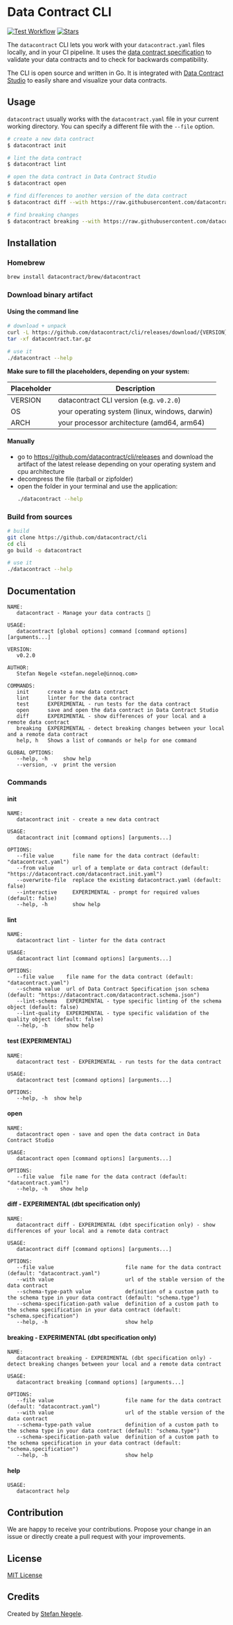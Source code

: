 # Data Contract CLI

<p>
  <a href="https://github.com/datacontract/cli/actions/workflows/ci.yaml?query=branch%3Amain">
    <img alt="Test Workflow" src="https://img.shields.io/github/actions/workflow/status/datacontract/cli/ci.yaml?branch=main"></a>
  <a href="https://img.shields.io/github/stars/datacontract/cli">
    <img alt="Stars" src="https://img.shields.io/github/stars/datacontract/cli" /></a>
  <!-- <a href="https://github.com/datacontract/cli/graphs/contributors">
    <img alt="Contributors" src="https://img.shields.io/github/contributors/datacontract/cli" /></a>
  <a href="https://github.com/datacontract/cli/releases">
    <img alt="Downloads" src="https://img.shields.io/github/downloads/datacontract/cli/total" /></a>
  <a href="https://github.com/datacontract/cli/releases">
    <img  alt="Downloads of latest" src="https://img.shields.io/github/downloads/datacontract/cli/latest/total" /></a> -->
</p>

The `datacontract` CLI lets you work with your `datacontract.yaml` files locally, and in your CI pipeline. It uses the [data contract specification](https://datacontract.com/) to validate your data contracts and to check for backwards compatibility.

The CLI is open source and written in Go. It is integrated with [Data Contract Studio](https://studio.datacontract.com/) to easily share and visualize your data contracts.

## Usage

`datacontract` usually works with the `datacontract.yaml` file in your current working directory. You can specify a different file with the `--file` option.

```bash
# create a new data contract
$ datacontract init

# lint the data contract
$ datacontract lint

# open the data contract in Data Contract Studio
$ datacontract open

# find differences to another version of the data contract
$ datacontract diff --with https://raw.githubusercontent.com/datacontract/cli-examples/main/datacontract.yaml

# find breaking changes
$ datacontract breaking --with https://raw.githubusercontent.com/datacontract/cli-examples/main/datacontract.yaml
```

## Installation

### Homebrew
```bash
brew install datacontract/brew/datacontract
```

### Download binary artifact

#### Using the command line

```bash
# download + unpack
curl -L https://github.com/datacontract/cli/releases/download/{VERSION}/datacontract-{VERSION}-{OS}-{ARCH}.tar.gz -o datacontract.tar.gz
tar -xf datacontract.tar.gz

# use it
./datacontract --help
```

**Make sure to fill the placeholders, depending on your system:**

| Placeholder | Description                                    |
|-------------|------------------------------------------------|
| VERSION     | datacontract CLI version (e.g. `v0.2.0`)       |
| OS          | your operating system (linux, windows, darwin) |
| ARCH        | your processor architecture (amd64, arm64)     |

#### Manually

- go to https://github.com/datacontract/cli/releases and download the artifact of the latest release depending on your operating system and cpu architecture
- decompress the file (tarball or zipfolder)
- open the folder in your terminal and use the application:
  ```bash
  ./datacontract --help
  ```

### Build from sources
```bash
# build
git clone https://github.com/datacontract/cli
cd cli
go build -o datacontract

# use it
./datacontract --help
```

## Documentation

```
NAME:
   datacontract - Manage your data contracts 📄

USAGE:
   datacontract [global options] command [command options] [arguments...]

VERSION:
   v0.2.0

AUTHOR:
   Stefan Negele <stefan.negele@innoq.com>

COMMANDS:
   init      create a new data contract
   lint      linter for the data contract
   test      EXPERIMENTAL - run tests for the data contract
   open      save and open the data contract in Data Contract Studio
   diff      EXPERIMENTAL - show differences of your local and a remote data contract
   breaking  EXPERIMENTAL - detect breaking changes between your local and a remote data contract
   help, h   Shows a list of commands or help for one command

GLOBAL OPTIONS:
   --help, -h     show help
   --version, -v  print the version
```

### Commands

#### init 
```
NAME:
   datacontract init - create a new data contract

USAGE:
   datacontract init [command options] [arguments...]

OPTIONS:
   --file value      file name for the data contract (default: "datacontract.yaml")
   --from value      url of a template or data contract (default: "https://datacontract.com/datacontract.init.yaml")
   --overwrite-file  replace the existing datacontract.yaml (default: false)
   --interactive     EXPERIMENTAL - prompt for required values (default: false)
   --help, -h        show help
```

#### lint
```
NAME:
   datacontract lint - linter for the data contract

USAGE:
   datacontract lint [command options] [arguments...]

OPTIONS:
   --file value    file name for the data contract (default: "datacontract.yaml")
   --schema value  url of Data Contract Specification json schema (default: "https://datacontract.com/datacontract.schema.json")
   --lint-schema   EXPERIMENTAL - type specific linting of the schema object (default: false)
   --lint-quality  EXPERIMENTAL - type specific validation of the quality object (default: false)
   --help, -h      show help
```

#### test (EXPERIMENTAL)
```
NAME:
   datacontract test - EXPERIMENTAL - run tests for the data contract

USAGE:
   datacontract test [command options] [arguments...]

OPTIONS:
   --help, -h  show help
```

#### open
```
NAME:
   datacontract open - save and open the data contract in Data Contract Studio

USAGE:
   datacontract open [command options] [arguments...]

OPTIONS:
   --file value  file name for the data contract (default: "datacontract.yaml")
   --help, -h    show help
```


#### diff - EXPERIMENTAL (dbt specification only)
```
NAME:
   datacontract diff - EXPERIMENTAL (dbt specification only) - show differences of your local and a remote data contract

USAGE:
   datacontract diff [command options] [arguments...]

OPTIONS:
   --file value                       file name for the data contract (default: "datacontract.yaml")
   --with value                       url of the stable version of the data contract
   --schema-type-path value           definition of a custom path to the schema type in your data contract (default: "schema.type")
   --schema-specification-path value  definition of a custom path to the schema specification in your data contract (default: "schema.specification")
   --help, -h                         show help
```

#### breaking - EXPERIMENTAL (dbt specification only)
```
NAME:
   datacontract breaking - EXPERIMENTAL (dbt specification only) - detect breaking changes between your local and a remote data contract

USAGE:
   datacontract breaking [command options] [arguments...]

OPTIONS:
   --file value                       file name for the data contract (default: "datacontract.yaml")
   --with value                       url of the stable version of the data contract
   --schema-type-path value           definition of a custom path to the schema type in your data contract (default: "schema.type")
   --schema-specification-path value  definition of a custom path to the schema specification in your data contract (default: "schema.specification")
   --help, -h                         show help
```

#### help
```
USAGE:
   datacontract help
```

## Contribution

We are happy to receive your contributions. Propose your change in an issue or directly create a pull request with your improvements.

## License

[MIT License](LICENSE)

## Credits

Created by [Stefan Negele](https://www.linkedin.com/in/stefan-negele-573153112/).
